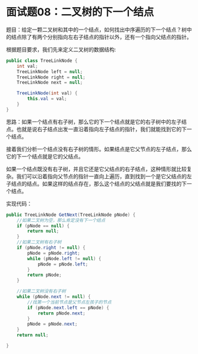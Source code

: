 # 面试题08：二叉树的下一个结点

题目：给定一颗二叉树和其中的一个结点，如何找出中序遍历的下一个结点？树中的结点除了有两个分别指向左右子结点的指针以外，还有一个指向父结点的指针。

根据题目要求，我们先来定义二叉树的数据结构:

```java
public class TreeLinkNode {
    int val;
    TreeLinkNode left = null;
    TreeLinkNode right = null;
    TreeLinkNode next = null;

    TreeLinkNode(int val) {
        this.val = val;
    }
}
```

思路：如果一个结点有右子树，那么它的下一个结点就是它的右子树中的左子结点。也就是说右子结点出发一直沿着指向左子结点的指针，我们就能找到它的下一个结点。

接着我们分析一个结点没有右子树的情形。如果结点是它父节点的左子结点，那么它的下一个结点就是它的父结点。

如果一个结点既没有右子树，并且它还是它父结点的右子结点，这种情形就比较复杂。我们可以沿着指向父节点的指针一直向上遍历，直到找到一个是它父结点的左子结点的结点。如果这样的结点存在，那么这个结点的父结点就是我们要找的下一个结点。

实现代码：

```java
public TreeLinkNode GetNext(TreeLinkNode pNode) {
    //如果二叉树为空，那么肯定没有下一个结点
    if (pNode == null) {
        return null;
    }
    //如果二叉树有右子树
    if (pNode.right != null) {
        pNode = pNode.right;
        while (pNode.left != null) {
            pNode = pNode.left;
        }
        return pNode;
    }

    //如果二叉树没有右子树
    while (pNode.next != null) {
        //找第一个当前节点是父节点左孩子的节点
        if (pNode.next.left == pNode) {
            return pNode.next;
        }
        pNode = pNode.next;
    }
    return null;

}
```


